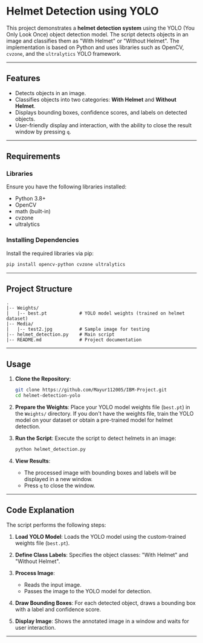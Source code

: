 # Helmet Detection using YOLO

This project demonstrates a **helmet detection system** using the YOLO (You Only Look Once) object detection model. The script detects objects in an image and classifies them as "With Helmet" or "Without Helmet". The implementation is based on Python and uses libraries such as OpenCV, `cvzone`, and the `ultralytics` YOLO framework.

---

## Features
- Detects objects in an image.
- Classifies objects into two categories: **With Helmet** and **Without Helmet**.
- Displays bounding boxes, confidence scores, and labels on detected objects.
- User-friendly display and interaction, with the ability to close the result window by pressing `q`.

---

## Requirements

### **Libraries**
Ensure you have the following libraries installed:

- Python 3.8+
- OpenCV
- math (built-in)
- cvzone
- ultralytics

### **Installing Dependencies**
Install the required libraries via pip:
```bash
pip install opencv-python cvzone ultralytics
```

---

## Project Structure

```plaintext
.
|-- Weights/
|   |-- best.pt            # YOLO model weights (trained on helmet dataset)
|-- Media/
|   |-- test2.jpg          # Sample image for testing
|-- helmet_detection.py    # Main script
|-- README.md              # Project documentation
```

---

## Usage

1. **Clone the Repository**:
   ```bash
   git clone https://github.com/Mayur112005/IBM-Project.git
   cd helmet-detection-yolo
   ```

2. **Prepare the Weights**:
   Place your YOLO model weights file (`best.pt`) in the `Weights/` directory. If you don't have the weights file, train the YOLO model on your dataset or obtain a pre-trained model for helmet detection.

3. **Run the Script**:
   Execute the script to detect helmets in an image:
   ```bash
   python helmet_detection.py
   ```

4. **View Results**:
   - The processed image with bounding boxes and labels will be displayed in a new window.
   - Press `q` to close the window.

---

## Code Explanation

The script performs the following steps:

1. **Load YOLO Model**:
   Loads the YOLO model using the custom-trained weights file (`best.pt`).

2. **Define Class Labels**:
   Specifies the object classes: "With Helmet" and "Without Helmet".

3. **Process Image**:
   - Reads the input image.
   - Passes the image to the YOLO model for detection.

4. **Draw Bounding Boxes**:
   For each detected object, draws a bounding box with a label and confidence score.

5. **Display Image**:
   Shows the annotated image in a window and waits for user interaction.

---
